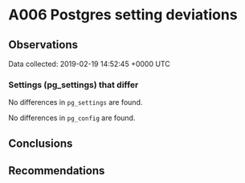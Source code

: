 # A006 Postgres setting deviations #

## Observations ##
Data collected: 2019-02-19 14:52:45 +0000 UTC  

### Settings (pg_settings) that differ ###

No differences in `pg_settings` are found.


No differences in `pg_config` are found.



## Conclusions ##


## Recommendations ##

